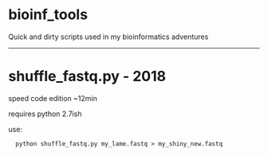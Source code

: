 # bioinf_tools
Quick and dirty scripts used in my bioinformatics adventures

-----------------------------------------------------------------

# shuffle_fastq.py - 2018

speed code edition ~12min

requires python 2.7ish

use:
```
  python shuffle_fastq.py my_lame.fastq > my_shiny_new.fastq
  ```


